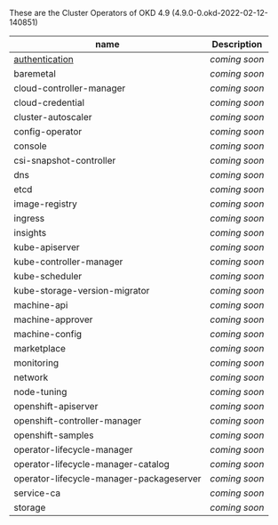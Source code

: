 These are the Cluster Operators of OKD 4.9 (4.9.0-0.okd-2022-02-12-140851)

| name | Description |
| ---- | ----------- |
| [authentication](https://github.com/openshift/cluster-authentication-operator) | *coming soon* |
| baremetal | *coming soon* |
| cloud-controller-manager | *coming soon* |
| cloud-credential | *coming soon* |
| cluster-autoscaler | *coming soon* |
| config-operator | *coming soon* |
| console | *coming soon* |
| csi-snapshot-controller | *coming soon* |
| dns | *coming soon* |
| etcd | *coming soon* |
| image-registry | *coming soon* |
| ingress | *coming soon* |
| insights | *coming soon* |
| kube-apiserver | *coming soon* |
| kube-controller-manager | *coming soon* |
| kube-scheduler | *coming soon* |
| kube-storage-version-migrator | *coming soon* |
| machine-api | *coming soon* |
| machine-approver | *coming soon* |
| machine-config | *coming soon* |
| marketplace | *coming soon* |
| monitoring | *coming soon* |
| network | *coming soon* |
| node-tuning | *coming soon* |
| openshift-apiserver | *coming soon* |
| openshift-controller-manager | *coming soon* |
| openshift-samples | *coming soon* |
| operator-lifecycle-manager | *coming soon* |
| operator-lifecycle-manager-catalog | *coming soon* |
| operator-lifecycle-manager-packageserver | *coming soon* |
| service-ca | *coming soon* |
| storage | *coming soon* |
